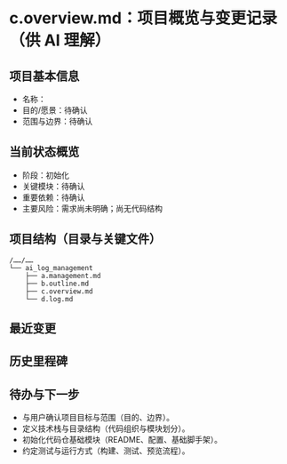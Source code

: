 # c.overview.md：项目概览与变更记录（供 AI 理解）

## 项目基本信息
- 名称：
- 目的/愿景：待确认
- 范围与边界：待确认

## 当前状态概览
- 阶段：初始化
- 关键模块：待确认
- 重要依赖：待确认
- 主要风险：需求尚未明确；尚无代码结构

## 项目结构（目录与关键文件）
```
/……/……
└── ai_log_management
    ├── a.management.md
    ├── b.outline.md
    ├── c.overview.md
    └── d.log.md
```

## 最近变更


## 历史里程碑


## 待办与下一步
- 与用户确认项目目标与范围（目的、边界）。
- 定义技术栈与目录结构（代码组织与模块划分）。
- 初始化代码仓基础模块（README、配置、基础脚手架）。
- 约定测试与运行方式（构建、测试、预览流程）。
